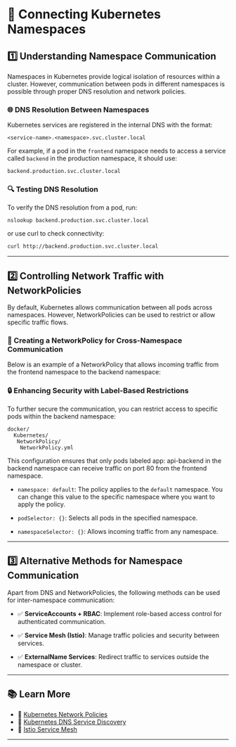 # 🔗 Connecting Kubernetes Namespaces

## 1️⃣ Understanding Namespace Communication

Namespaces in Kubernetes provide logical isolation of resources within a cluster. However, communication between pods in different namespaces is possible through proper DNS resolution and network policies.

### 🌐 DNS Resolution Between Namespaces

Kubernetes services are registered in the internal DNS with the format:

 ```plaintext
 <service-name>.<namespace>.svc.cluster.local

 ```

For example, if a pod in the `frontend` namespace needs to access a service called `backend` in the production namespace, it should use:

 ```plaintext
 backend.production.svc.cluster.local

 ```

### 🔍 Testing DNS Resolution

To verify the DNS resolution from a pod, run:

 ```bash
 nslookup backend.production.svc.cluster.local

 ```

or use curl to check connectivity:

 ```bash
 curl http://backend.production.svc.cluster.local

 ```

---

## 2️⃣ Controlling Network Traffic with NetworkPolicies

By default, Kubernetes allows communication between all pods across namespaces. However, NetworkPolicies can be used to restrict or allow specific traffic flows.

### 🔧 Creating a NetworkPolicy for Cross-Namespace Communication

Below is an example of a NetworkPolicy that allows incoming traffic from the frontend namespace to the backend namespace:

### 🔒 Enhancing Security with Label-Based Restrictions

To further secure the communication, you can restrict access to specific pods within the backend namespace:

  ```plaintext
  docker/
    Kubernetes/
     NetworkPolicy/
      NetworkPolicy.yml

  ```

This configuration ensures that only pods labeled app: api-backend in the backend namespace can receive traffic on port 80 from the frontend namespace.

- `namespace: default`: The policy applies to the `default` namespace. You can change this value to the specific namespace where you want to apply the policy.

- `podSelector: {}`: Selects all pods in the specified namespace.

- `namespaceSelector: {}`: Allows incoming traffic from any namespace.

---

## 3️⃣ Alternative Methods for Namespace Communication

Apart from DNS and NetworkPolicies, the following methods can be used for inter-namespace communication:

- ✅ **ServiceAccounts + RBAC**: Implement role-based access control for authenticated communication.

- ✅ **Service Mesh (Istio)**: Manage traffic policies and security between services.

- ✅ **ExternalName Services**: Redirect traffic to services outside the namespace or cluster.

---

## 📚 Learn More

- 📖 [Kubernetes Network Policies](https://kubernetes.io/docs/concepts/services-networking/network-policies/)
- 📖 [Kubernetes DNS Service Discovery](https://kubernetes.io/docs/concepts/services-networking/dns-pod-service/)
- 📖 [Istio Service Mesh](https://istio.io/latest/docs/concepts/what-is-istio/)

---
